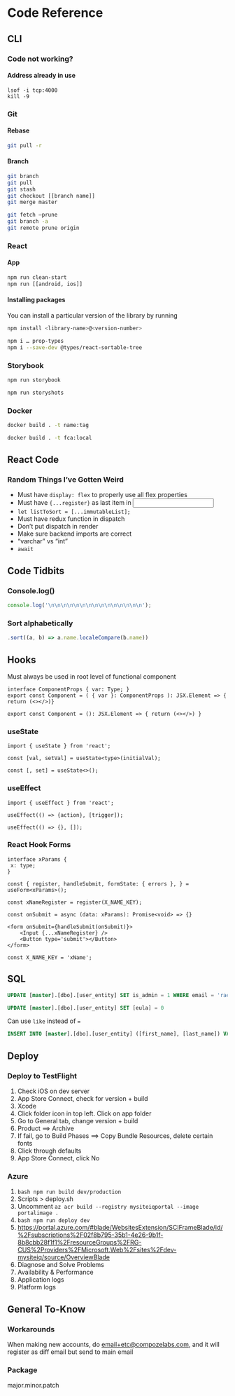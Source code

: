 # Code Reference

## CLI

### Code not working?

#### Address already in use
```shell
lsof -i tcp:4000
kill -9
```

### Git

#### Rebase
```bash
git pull -r
```

#### Branch
```bash
git branch
git pull
git stash
git checkout [[branch name]]
git merge master

git fetch —prune
git branch -a
git remote prune origin
```

### React
#### App
```bash
npm run clean-start
npm run [[android, ios]]
```

#### Installing packages
You can install a particular version of the library by running 
```bash
npm install <library-name>@<version-number>
```
```bash
npm i … prop-types
npm i --save-dev @types/react-sortable-tree
```

### Storybook
```bash
npm run storybook
```
```bash
npm run storyshots
```

### Docker
```bash
docker build . -t name:tag
```
```bash
docker build . -t fca:local
```

## React Code

### Random Things I’ve Gotten Weird
- Must have `display: flex` to properly use all flex properties
- Must have `{...register}` as last item in <Input />
- `let listToSort = [...immutableList];`
- Must have redux function in dispatch
- Don’t put dispatch in render
- Make sure backend imports are correct
- “varchar” vs “int”
- `await`

## Code Tidbits
### Console.log()
```js
console.log('\n\n\n\n\n\n\n\n\n\n\n\n\n\n\n');
```
### Sort alphabetically
```js
.sort((a, b) => a.name.localeCompare(b.name))
```

## Hooks
Must always be used in root level of functional component

```tsx
interface ComponentProps { var: Type; }
export const Component = ( { var }: ComponentProps ): JSX.Element => { return (<></>)}
 
export const Component = (): JSX.Element => { return (<></>) }
```

### useState
```tsx
import { useState } from 'react';
```
`const [val, setVal] = useState<type>(initialVal);`
```tsx
const [, set] = useState<>();
```

### useEffect
```tsx
import { useEffect } from 'react';
```
`useEffect(() => {action}, [trigger]);`
```tsx
useEffect(() => {}, []);
```

### React Hook Forms
```tsx
interface xParams {
 x: type;
}
 
const { register, handleSubmit, formState: { errors }, } = useForm<xParams>();
 
const xNameRegister = register(X_NAME_KEY);
 
const onSubmit = async (data: xParams): Promise<void> => {}
 
<form onSubmit={handleSubmit(onSubmit)}>
    <Input {...xNameRegister} />
    <Button type='submit'></Button>
</form>
 
const X_NAME_KEY = 'xName';
```

## SQL
```sql
UPDATE [master].[dbo].[user_entity] SET is_admin = 1 WHERE email = 'rae+admin@compozelabs.com'
```
```sql
UPDATE [master].[dbo].[user_entity] SET [eula] = 0
```
Can use `like` instead of `=`
```sql 
INSERT INTO [master].[dbo].[user_entity] ([first_name], [last_name]) VALUES ('Rae', 'Hushion')
```

## Deploy
### Deploy to TestFlight
1. Check iOS on dev server
2. App Store Connect, check for version + build
3. Xcode
4. Click folder icon in top left. Click on app folder
5. Go to General tab, change version + build
6. Product ==> Archive
7. If fail, go to Build Phases ==> Copy Bundle Resources, delete certain fonts
8. Click through defaults
9. App Store Connect, click No

### Azure
1. ```bash npm run build dev/production ```
2. Scripts > deploy.sh
3. Uncomment `az acr build --registry mysiteiqportal --image portalimage .`  
4. ```bash npm run deploy dev ```
5. https://portal.azure.com/#blade/WebsitesExtension/SCIFrameBlade/id/%2Fsubscriptions%2F02f8b795-35b1-4e26-9b1f-8b8cbb28f1f1%2FresourceGroups%2FRG-CUS%2Providers%2FMicrosoft.Web%2Fsites%2Fdev-mysiteiq/source/OverviewBlade
6. Diagnose and Solve Problems
7. Availability & Performance
8. Application logs
9. Platform logs

## General To-Know
### Workarounds
When making new accounts, do email+etc@compozelabs.com, and it will register as diff email but send to main email

### Package
major.minor.patch
